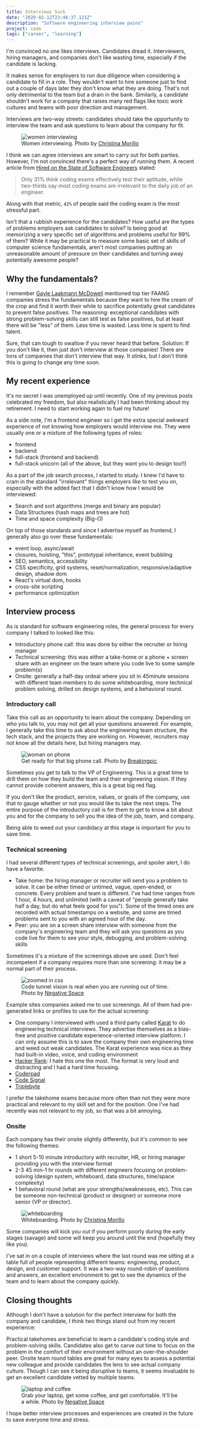 ```yaml
---
title: Interviews Suck
date: "2020-02-12T23:46:37.121Z"
description: "Software engineering interview pains"
project: code
tags: ["career", "learning"]
---
```


I'm convinced no one likes interviews. Candidates dread it. Interviewers, hiring managers, and companies don't like wasting time, especially if the candidate is lacking.

It makes sense for employers to run due diligence when considering a candidate to fill in a role. They wouldn't want to hire someone just to find out a couple of days later they don't know what they are doing. That's not only detrimental to the team but a drain in the bank. Similarly, a candidate shouldn't work for a company that raises many red flags like toxic work cultures and teams with poor direction and management.

Interviews are two-way streets: candidates should take the opportunity to interview the team and ask questions to learn about the company for fit.

<figure>
  <img src="./women-interview.jpg" alt="women interviewing">
  <figcaption>Women interviewing. Photo by <a href="https://www.pexels.com/@divinetechygirl">Christina Morillo</a></figcaption>
</figure>

I think we can agree interviews are smart to carry out for both parties. However, I'm not convinced there's a perfect way of running them. A recent article from [Hired on the State of Software Engineers](https://hired.com/page/state-of-software-engineers/) stated:

> Only 31% think coding exams effectively test their aptitude, while two-thirds say most coding exams are irrelevant to the daily job of an engineer.

Along with that metric, `42%` of people said the coding exam is the most stressful part.

Isn't that a rubbish experience for the candidates? How useful are the types of problems employers ask candidates to solve? Is being good at memorizing a very specific set of algorithms and problems useful for 99% of them? While it may be practical to measure some basic set of skills of computer science fundamentals, aren't most companies putting an unreasonable amount of pressure on their candidates and turning away potentially awesome people?

## Why the fundamentals?

I remember [Gayle Laakmann McDowell](https://crackingthecodinginterview.com) mentioned top tier FAANG companies stress the fundamentals because they want to hire the cream of the crop and find it worth their while to sacrifice potentially great candidates to prevent false positives. The reasoning: exceptional candidates with strong problem-solving skills can still test as false positives, but at least there will be "less" of them. Less time is wasted. Less time is spent to find talent.

Sure, that can tough to swallow if you never heard that before. Solution: If you don't like it, then just don't interview at those companies! There are tons of companies that don't interview that way. It stinks, but I don't think this is going to change any time soon.

## My recent experience

It's no secret I was unemployed up until recently. One of my previous posts celebrated my freedom, but also realistically I had been thinking about my retirement. I need to start working again to fuel my future!

As a side note, I'm a frontend engineer so I get the extra special awkward experience of not knowing how employers would interview me. They were usually one or a mixture of the following types of roles:

- frontend
- backend
- full-stack (frontend and backend)
- full-stack unicorn (all of the above, but they want you to design too!!)

As a part of the job search process, I started to study. I knew I'd have to cram in the standard "irrelevant" things employers like to test you on, especially with the added fact that I didn't know how I would be interviewed:

- Search and sort algorithms (merge and binary are popular)
- Data Structures (hash maps and trees are hot)
- Time and space complexity (Big-O)

On top of those standards and since I advertise myself as frontend, I generally also go over these fundamentals:

- event loop, async/await
- closures, hoisting, "this", prototypal inheritance, event bubbling
- SEO, semantics, accessibility
- CSS specificity, grid systems, reset/normalization, responsive/adaptive design, shadow dom
- React's virtual dom, hooks
- cross-site scripting
- performance optimization

## Interview process

As is standard for software engineering roles, the general process for every company I talked to looked like this:

- Introductory phone call: this was done by either the recruiter or hiring manager
- Technical screening: this was either a take-home or a phone + screen share with an engineer on the team where you code live to some sample problem(s)
- Onsite: generally a half-day ordeal where you sit in 45minute sessions with different team members to do some whiteboarding, more technical problem solving, drilled on design systems, and a behavioral round.

### Introductory call

Take this call as an opportunity to learn about the company. Depending on who you talk to, you may not get all your questions answered. For example, I generally take this time to ask about the engineering team structure, the tech stack, and the projects they are working on. However, recruiters may not know all the details here, but hiring managers may.

<figure>
  <img src="./woman-phone.jpg" alt="woman on phone">
  <figcaption>Get ready for that big phone call. Photo by <a href="https://www.pexels.com/@breakingpic">Breakingpic</a></figcaption>
</figure>

Sometimes you get to talk to the VP of Engineering. This is a great time to drill them on how they build the team and their engineering vision. If they cannot provide coherent answers, this is a great big red flag.

If you don't like the product, service, values, or goals of the company, use that to gauge whether or not you would like to take the next steps. The entire purpose of the introductory call is for them to get to know a bit about you and for the company to sell you the idea of the job, team, and company.

Being able to weed out your candidacy at this stage is important for you to save time.

### Technical screening

I had several different types of technical screenings, and spoiler alert, I do have a favorite.

- Take home: the hiring manager or recruiter will send you a problem to solve. It can be either timed or untimed, vague, open-ended, or concrete. Every problem and team is different. I've had time ranges from 1 hour, 4 hours, and unlimited (with a caveat of "people generally take half a day, but do what feels good for you"). Some of the timed ones are recorded with actual timestamps on a website, and some are timed problems sent to you with an agreed hour of the day.
- Peer: you are on a screen share interview with someone from the company's engineering team and they will ask you questions as you code live for them to see your style, debugging, and problem-solving skills

Sometimes it's a mixture of the screenings above are used. Don't feel incompetent if a company requires more than one screening: it may be a normal part of their process.

<figure>
  <img src="./css.jpg" alt="zoomed in css">
  <figcaption>Code tunnel vision is real when you are running out of time. Photo by <a href="https://www.pexels.com/@negativespace">Negative Space</a></figcaption>
</figure>

Example sites companies asked me to use screenings. All of them had pre-generated links or profiles to use for the actual screening:

- One company I interviewed with used a third party called [Karat](https://karat.com/) to do engineering technical interviews. They advertise themselves as a bias-free and positive candidate experience-oriented interview platform. I can only assume this is to save the company their own engineering time and weed out weak candidates. The Karat experience was nice as they had built-in video, voice, and coding environment
- [Hacker Rank](https://www.hackerrank.com/): I hate this one the most. The format is very loud and distracting and I had a hard time focusing.
- [Coderpad](https://coderpad.io/)
- [Code Signal](https://codesignal.com)
- [Triplebyte](https://triplebyte.com/)

I prefer the takehome exams because more often than not they were more practical and relevant to my skill set and for the position. One I've had recently was not relevant to my job, so that was a bit annoying.

### Onsite

Each company has their onsite slightly differently, but it's common to see the following themes:

- 1 short 5-10 minute introductory with recruiter, HR, or hiring manager providing you with the interview format
- 2-3 45 min-1 hr rounds with different engineers focusing on problem-solving (design system, whiteboard, data structures, time/space complexity)
- 1 behavioral round (what are your strengths/weaknesses, etc). This can be someone non-technical (product or designer) or someone more senior (VP or director).

<figure>
  <img src="./whiteboard.jpg" alt="whiteboarding">
  <figcaption>Whiteboarding. Photo by <a href="https://www.pexels.com/@divinetechygirl">Christina Morillo</a></figcaption>
</figure>

Some companies will kick you out if you perform poorly during the early stages (savage) and some will keep you around until the end (hopefully they like you).

I've sat in on a couple of interviews where the last round was me sitting at a table full of people representing different teams: engineering, product, design, and customer support. It was a two-way round-robin of questions and answers, an excellent environment to get to see the dynamics of the team and to learn about the company quickly.

## Closing thoughts

Although I don't have a solution for the perfect interview for both the company and candidate, I think two things stand out from my recent experience:

Practical takehomes are beneficial to learn a candidate's coding style and problem-solving skills. Candidates also get to carve out time to focus on the problem in the comfort of their environment without an over-the-shoulder peer.
Onsite team round tables are great for many eyes to assess a potential new colleague and provide candidates the lens to see actual company culture. Though I can see it being disruptive to teams, it seems invaluable to get an excellent candidate vetted by multiple teams.

<figure>
  <img src="./laptop-coffee.jpg" alt="laptop and coffee">
  <figcaption>Grab your laptop, get some coffee, and get comfortable. It'll be a while. Photo by <a href="https://www.pexels.com/@negativespace">Negative Space</a></figcaption>
</figure>

I hope better interview processes and experiences are created in the future to save everyone time and stress.
